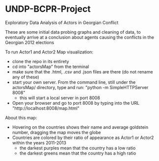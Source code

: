 UNDP-BCPR-Project
=================

Exploratory Data Analysis of Actors in Georgian Conflict

These are some initial data probing graphs and cleaning of data, to eventually arrive at a conclusion about agents causing the conflicts in the Georgian 2012 elections

To run Actor1 and Actor2 Map visualization:

- clone the repo in its entirety
- cd into "actorsMap" from the terminal
- make sure that the .html, .csv and .json files are there (do not rename any of these)
- start your own server. From the command line, still under the actorsMap/ directory, type and run:
 "python -m SimpleHTTPServer 8008"
    - this will start a local server in port 8008
- Open your browser and go to port 8008 by typing into the URL "http://localhost:8008/map.html"
 
About this map:
- Hovering on the countries shows their name and average goldstein number, dragging the map moves the globe
- Countries are colored by their ratio of appearance as Actor1 or Actor2 within the years 2011-2013
    - the darkest purples mean that the country has a low ratio
    - the darkest greens mean that the country has a high ratio
